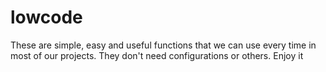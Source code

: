 # lowcode
These are simple, easy and useful functions that we can use every time in most of our projects.
They don't need configurations or others.
Enjoy it
